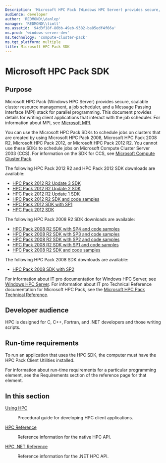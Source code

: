 ```yaml
---
Description: 'Microsoft HPC Pack (Windows HPC Server) provides secure, scalable cluster resource management, a job scheduler, and a Message Passing Interface (MPI) stack for parallel programming.'
audience: developer
author: 'REDMOND\\danlep'
manager: 'REDMOND\\timlt'
ms.assetid: '94d3f18f-80bb-49eb-9382-ba85edf4f66a'
ms.prod: 'windows-server-dev'
ms.technology: 'compute-cluster-pack'
ms.tgt_platform: multiple
title: Microsoft HPC Pack SDK
---
```


# Microsoft HPC Pack SDK

## Purpose

Microsoft HPC Pack (Windows HPC Server) provides secure, scalable cluster resource management, a job scheduler, and a Message Passing Interface (MPI) stack for parallel programming. This document provides details for writing client applications that interact with the job scheduler. For information about MPI, see [Microsoft MPI](about-microsoft-mpi.md).

You can use the Microsoft HPC Pack SDKs to schedule jobs on clusters that are created by using Microsoft HPC Pack 2008, Microsoft HPC Pack 2008 R2, Microsoft HPC Pack 2012, or Microsoft HPC Pack 2012 R2. You cannot use these SDKs to schedule jobs on Microsoft Compute Cluster Server 2003 (CCS). For information on the SDK for CCS, see [Microsoft Compute Cluster Pack](microsoft-compute-cluster-pack-portal.md).

The following HPC Pack 2012 R2 and HPC Pack 2012 SDK downloads are available:

-   [HPC Pack 2012 R2 Update 3 SDK](https://www.microsoft.com/download/details.aspx?id=49921)
-   [HPC Pack 2012 R2 Update 2 SDK](https://www.microsoft.com/download/details.aspx?id=47756)
-   [HPC Pack 2012 R2 Update 1 SDK](http://go.microsoft.com/fwlink/p/?LinkId=518295)
-   [HPC Pack 2012 R2 SDK and code samples](http://www.microsoft.com/download/details.aspx?id=36043)
-   [HPC Pack 2012 SDK with SP1](http://www.microsoft.com/download/details.aspx?id=39967)
-   [HPC Pack 2012 SDK](http://www.microsoft.com/download/details.aspx?id=36043)

The following HPC Pack 2008 R2 SDK downloads are available:

-   [HPC Pack 2008 R2 SDK with SP4 and code samples](http://www.microsoft.com/download/details.aspx?id=29992)
-   [HPC Pack 2008 R2 SDK with SP3 and code samples](Http://www.Microsoft.com/Download/Details.aspx?id=28016)
-   [HPC Pack 2008 R2 SDK with SP2 and code samples](Http://www.Microsoft.com/Download/Details.aspx?id=26645)
-   [HPC Pack 2008 R2 SDK with SP1 and code samples](Http://www.Microsoft.com/Download/Details.aspx?id=20572)
-   [HPC Pack 2008 R2 SDK and code samples](Http://www.Microsoft.com/Download/Details.aspx?id=12218)

The following HPC Pack 2008 SDK downloads are available:

-   [HPC Pack 2008 SDK with SP2](Http://www.Microsoft.com/Download/Details.aspx?id=2800)

For information about IT pro documentation for Windows HPC Server, see [Windows HPC Server](http://go.microsoft.com/fwlink/p/?linkid=119594). For information about IT pro Technical Reference documentation for Microsoft HPC Pack, see the [Microsoft HPC Pack Technical Reference](https://TechNet.Microsoft.Com/library/jj884148.aspx).

## Developer audience

HPC is designed for C, C++, Fortran, and .NET developers and those writing scripts.

## Run-time requirements

To run an application that uses the HPC SDK, the computer must have the HPC Pack Client Utilities installed.

For information about run-time requirements for a particular programming element, see the Requirements section of the reference page for that element.

## In this section

<dl> <dt>

[Using HPC](using-hpc.md)
</dt> <dd>

Procedural guide for developing HPC client applications.

</dd> <dt>

[HPC Reference](hpc-reference.md)
</dt> <dd>

Reference information for the native HPC API.

</dd> <dt>

[HPC .NET Reference](https://msdn.microsoft.com/library/microsoft.hpc.scheduler.aspx)
</dt> <dd>

Reference information for the .NET HPC API.

</dd> </dl>

 

 



